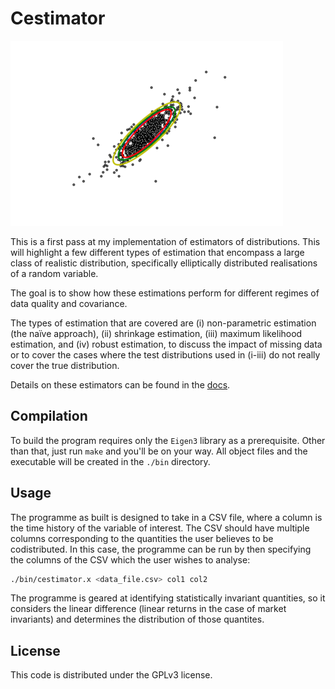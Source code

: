 # Cestimator
![](./cestimator.png)

This is a first pass at my implementation of estimators of distributions. This will highlight a few different types of estimation that encompass a large class of realistic distribution, specifically elliptically distributed realisations of a random variable.

The goal is to show how these estimations perform for different regimes of data quality and covariance. 

The types of estimation that are covered are (i) non-parametric estimation (the naïve approach), (ii) shrinkage estimation, (iii) maximum likelihood estimation, and (iv) robust estimation, to discuss the impact of missing data or to cover the cases where the test distributions used in (i-iii) do not really cover the true distribution.

Details on these estimators can be found in the [docs](https://github.com/trbritt/cestimator/tree/master/docs).

## Compilation

To build the program requires only the `Eigen3` library as a prerequisite. Other than that, just run `make` and you'll be on your way. All object files and the executable will be created in the `./bin` directory. 

## Usage

The programme as built is designed to take in a CSV file, where a column is the time history of the variable of interest. The CSV should have multiple columns corresponding to the quantities the user believes to be codistributed. In this case, the programme can be run by then specifying the columns of the CSV which the user wishes to analyse:

```bash
./bin/cestimator.x <data_file.csv> col1 col2
```

The programme is geared at identifying statistically invariant quantities, so it considers the linear difference (linear returns in the case of market invariants) and determines the distribution of those quantites.


## License

This code is distributed under the GPLv3 license.